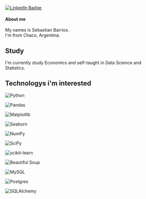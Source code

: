 <div id="badges">
  <a href="https://www.linkedin.com/in/dsebastianb/">
    <img src="https://img.shields.io/badge/LinkedIn-blue?style=for-the-badge&logo=linkedin&logoColor=white" alt="LinkedIn Badge"/>
  </a>
</div>

<img src="https://komarev.com/ghpvc/?username=dbsebastian&style=flat-square&color=blue" alt=""/>

#### About me

My names is Sebastian Barrios.  
I'm from Chaco, Argentina.

## Study

I'm currently study Economics
and self-taught in Data Science and Statistics.

## Technologys i'm interested  
  
![Python](https://img.shields.io/badge/python-3670A0?style=for-the-badge&logo=python&logoColor=ffdd54)

![Pandas](https://img.shields.io/badge/Pandas-%23150458.svg?style=for-the-badge&logo=pandas&logoColor=white)  

![Matplotlib](https://img.shields.io/badge/Matplotlib-1890db.svg?style=for-the-badge&logo=Matplotlib&logoColor=black)

![Seaborn](https://img.shields.io/badge/Seaborn-%233F4F75.svg?style=for-the-badge&logo=Seaborn&logoColor=white)

![NumPy](https://img.shields.io/badge/Numpy-%23013243.svg?style=for-the-badge&logo=numpy&logoColor=white)  

![SciPy](https://img.shields.io/badge/SciPy-%230C55A5.svg?style=for-the-badge&logo=scipy&logoColor=%white)  

![scikit-learn](https://img.shields.io/badge/scikit--learn-%23F7931E.svg?style=for-the-badge&logo=scikit-learn&logoColor=white)  

![Beautiful Soup](https://img.shields.io/badge/Beautiful--Soup-green.svg?style=for-the-badge&logo=Beautiful-Soup&logoColor=white)


![MySQL](https://img.shields.io/badge/mysql-%2300f.svg?style=for-the-badge&logo=mysql&logoColor=white)  

![Postgres](https://img.shields.io/badge/postgres-%23316192.svg?style=for-the-badge&logo=postgresql&logoColor=white)

![SQLAlchemy](https://img.shields.io/badge/SQLalchemy-red.svg?style=for-the-badge&logo=SQLalchemy&logoColor=white)


